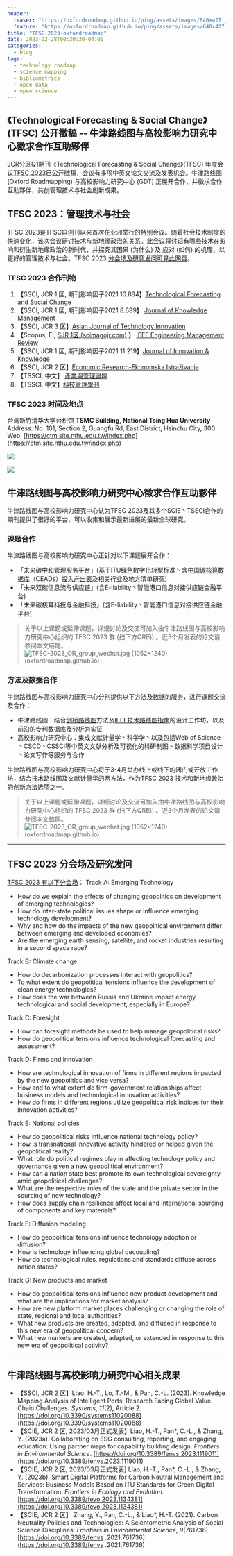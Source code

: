 ```yaml
---
header: 
  teaser: "https://oxfordroadmap.github.io/ping/assets/images/640×427.jpg"
  feature: "https://oxfordroadmap.github.io/ping/assets/images/640×427.jpg"
title: "TFSC-2023-oxfordroadmap"
date: 2023-02-28T00:30:30-04:00
categories:
  - blog
tags:
  - technology roadmap
  - science mapping
  - bibliometrics
  - open data
  - open science
---
```


## 《Technological Forecasting & Social Change》(TFSC) 公开徵稿 -- 牛津路线图与高校影响力研究中心徵求合作互助夥伴

JCR分区Q1期刊《Technological Forecasting & Social Change》(TFSC) 年度会议[TFSC 2023](https://www.tfsc2023.org/)已公开徵稿，会议有多项中英文论文交流及发表机会。牛津路线图 (Oxford Roadmapping) 与高校影响力研究中心 (GDT) 正展开合作，并徵求合作互助夥伴，共创管理技术与社会創新成果。


##  TFSC 2023：管理技术与社会

TFSC 2023是TFSC自创刊以来首次在亚洲举行的特别会议。随着社会技术制度的快速变化，该次会议研讨技术与新地缘政治的关系。此会议将讨论有哪些技术在影响和衍生新地缘政治的新时代，并探究其因果 (为什么) 及 应对 (如何) 的机理，以更好的管理技术与社会。TFSC 2023 [分会场及研究发问可見此网頁](https://www.tfsc2023.org/tracks.php)。

### TFSC 2023 合作刊物

1. 【SSCI, JCR 1 区, 期刊影响因子2021 10.884】[Technological Forecasting and Social Change](https://www.tfsc2023.org/SI_CFP.docx?t=20230228134050)
2. 【SSCI, JCR 1 区, 期刊影响因子2021 8.689】 [Journal of Knowledge Management](https://www.emeraldgrouppublishing.com/journal/jkm#aims-and-scope)
3. 【SSCI, JCR 3 区】[Asian Journal of Technology Innovation](https://www.tandfonline.com/action/journalInformation?show=aimsScope&journalCode=rajt20)
4. 【Scopus, EI,  [SJR 1区 (scimagojr.com)](https://www.scimagojr.com/journalsearch.php?q=29780&tip=sid) 】 [IEEE Engineering Management Review](https://www.ieee-tems.org/ieee-engineering-management-review/)
5. 【SSCI, JCR 1 区, 期刊影响因子2021 11.219】[Journal of Innovation & Knowledge](https://www.sciencedirect.com/journal/journal-of-innovation-and-knowledge)
6. 【SSCI, JCR 2 区】[Economic Research-Ekonomska Istraživanja](https://www.tandfonline.com/action/journalInformation?show=journalMetrics&journalCode=rero20)
7. 【TSSCI, 中文】 [產業與管理論壇](https://www.tfsc2023.org/IMF_SI.docx)
8. 【TSSCI, 中文】[科技管理學刊](https://www.tfsc2023.org/TM-SI.docx)

### TFSC 2023 时间及地点

台湾新竹清华大学台积馆
**TSMC Building, National Tsing Hua University**  
Address: No. 101, Section 2, Guangfu Rd, East District, Hsinchu City, 300  
Web: [https://ctm.site.nthu.edu.tw/index.php](https://ctm.site.nthu.edu.tw/index.php)

![](https://www.tfsc2023.org/images/tsmc-07.jpg)

![](https://www.tfsc2023.org/images/tsmc-10.jpg)


## 牛津路线图与高校影响力研究中心徵求合作互助夥伴

牛津路线图与高校影响力研究中心认为TFSC 2023及其多个SCIE丶TSSCI合作的期刊提供了很好的平台，可以收集和展示最新进展的最新全球研究。

### 课题合作

牛津路线图与高校影响力研究中心正针对以下课题展开合作：

* 「未来碳中和管理服务平台」(基于ITU绿色数字化转型标准丶含[中国碳核算数据库](https://www.ceads.net.cn/)（CEADs）[投入产出表](https://www.ceads.net.cn/data/input_output_tables/)及相关行业及地方清单研究)
* 「未来双碳信息流与供应链」(含E-liability丶智能港口信息对接供应链金融平台)
* 「未来碳核算科技与金融科技」(含E-liability丶智能港口信息对接供应链金融平台)

> 关于以上课题或延伸课题，详细讨论及交流可加入由牛津路线图与高校影响力研究中心组织的 TFSC 2023 群 (扫下方QR码) 。近3个月发表的论文请参阅本文结尾。
> ![TFSC-2023_OR_group_wechat.jpg (1052×1240) (oxfordroadmap.github.io)](https://oxfordroadmap.github.io/ping/assets/images/groups/TFSC-2023_OR_group_wechat.jpg)


### 方法及数据合作

牛津路线图与高校影响力研究中心分别提供以下方法及数据的服务，进行课题交流及合作：

* 牛津路线图：结合[剑桥路线图](https://www.cambridgeroadmapping.net/)方法及[IEEE技术路线图指南](https://roadmaps.ieee.org/guide-to-technology-roadmaps)的设计工作坊，以及前沿的专利数据库及分析为实证
* 高校影响力研究中心：集成文献计量学丶科学学丶以及包括Web of Science丶CSCD丶CSSCI等中英文文献分析及可视化的科研制图丶数据科学项目设计丶论文写作等服务与合作

牛津路线图与高校影响力研究中心将于3-4月举办线上或线下的闭门或开放工作坊，结合技术路线图及文献计量学的两方法，作为TFSC 2023 技术和新地缘政治的创新方法选项之一。

> 关于以上课题或延伸课题，详细讨论及交流可加入由牛津路线图与高校影响力研究中心组织的 TFSC 2023 群 (扫下方QR码) 。近3个月发表的论文请参阅本文结尾。
> ![TFSC-2023_OR_group_wechat.jpg (1052×1240) (oxfordroadmap.github.io)](https://oxfordroadmap.github.io/ping/assets/images/groups/TFSC-2023_OR_group_wechat.jpg)


-----
## TFSC 2023 分会场及研究发问

[TFSC 2023 有以下分会场](https://www.tfsc2023.org/tracks.php)：
Track A: Emerging Technology

-   How do we explain the effects of changing geopolitics on development of emerging technologies?
-   How do inter-state political issues shape or influence emerging technology development?
-   Why and how do the impacts of the new geopolitical environment differ between emerging and developed economies?
-   Are the emerging earth sensing, satellite, and rocket industries resulting in a second space race?

Track B: Climate change

-   How do decarbonization processes interact with geopolitics?
-   To what extent do geopolitical tensions influence the development of clean energy technologies?
-   How does the war between Russia and Ukraine impact energy technological and social development, especially in Europe?

Track C: Foresight

-   How can foresight methods be used to help manage geopolitical risks?
-   How do geopolitical tensions influence technological forecasting and assessment?

Track D: Firms and innovation

-   How are technological innovation of firms in different regions impacted by the new geopolitics and vice versa?
-   How and to what extent do firm-government relationships affect business models and technological innovation activities?
-   How do firms in different regions utilize geopolitical risk indices for their innovation activities?

Track E: National policies

-   How do geopolitical risks influence national technology policy?
-   How is transnational innovative activity hindered or helped given the geopolitical reality?
-   What role do political regimes play in affecting technology policy and governance given a new geopolitical environment?
-   How can a nation state best promote its own technological sovereignty amid geopolitical challenges?
-   What are the respective roles of the state and the private sector in the sourcing of new technology?
-   How does supply chain resilience affect local and international sourcing of components and key materials?

Track F: Diffusion modeling

-   How do geopolitical tensions influence technology adoption or diffusion?
-   How is technology influencing global decoupling?
-   How do technological rules, regulations and standards diffuse across nation states?

Track G: New products and market

-   How do geopolitical tensions influence new product development and what are the implications for market analysis?
-   How are new platform market places challenging or changing the role of state, regional and local authorities?
-   What new products are created, adapted, and diffused in response to this new era of geopolitical concern?
-   What new markets are created, adapted, or extended in response to this new era of geopolitical activity?





-----


## 牛津路线图与高校影响力研究中心相关成果

* 【SSCI, JCR 2 区】Liao, H.-T., Lo, T.-M., & Pan, C.-L. (2023). Knowledge Mapping Analysis of Intelligent Ports: Research Facing Global Value Chain Challenges. _Systems_, _11_(2), Article 2. [https://doi.org/10.3390/systems11020088](https://doi.org/10.3390/systems11020088)
* 【SCIE, JCR 2 区, 2023/03月正式发表】Liao, H.-T., Pan\*, C.-L., & Zhang, Y. (2023a). Collaborating on ESG consulting, reporting, and engaging education: Using partner maps for capability building design. _Frontiers in Environmental Science_. [https://doi.org/10.3389/fenvs.2023.1119011](https://doi.org/10.3389/fenvs.2023.1119011)
* 【SCIE, JCR 2 区, 2023/03月正式发表\] Liao, H.-T., Pan\*, C.-L., & Zhang, Y. (2023b). Smart Digital Platforms for Carbon Neutral Management and Services: Business Models Based on ITU Standards for Green Digital Transformation. _Frontiers in Ecology and Evolution_. [https://doi.org/10.3389/fevo.2023.1134381](https://doi.org/10.3389/fevo.2023.1134381)
* 【SCIE, JCR 2 区】 Zhang, Y., Pan, C.-L., & Liao\*, H.-T. (2021). Carbon Neutrality Policies and Technologies: A Scientometric Analysis of Social Science Disciplines. _Frontiers in Environmental Science_, _9_(761736). [https://doi.org/10.3389/fenvs .2021.761736](https://doi.org/10.3389/fenvs .2021.761736)
